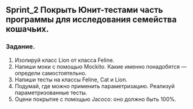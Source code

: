 ## Sprint_2 Покрыть Юнит-тестами часть программы для исследования семейства кошачьих.
### Задание.
1. Изолируй класс Lion от класса Feline.
2. Напиши моки с помощью Mockito. Какие именно понадобятся — определи самостоятельно.
3. Напиши тесты на классы Feline, Cat и Lion.
4. Подумай, где можно применить параметризацию. Реализуй параметризованные тесты.
5. Оцени покрытие с помощью Jacoco: оно должно быть 100%.

